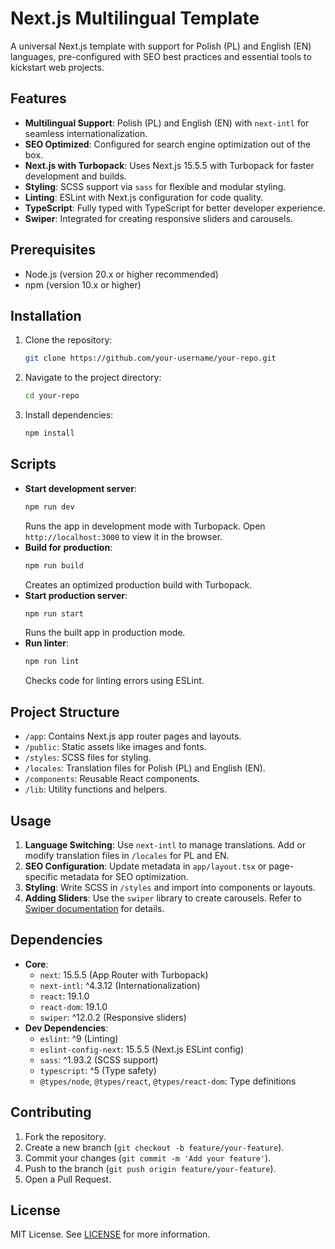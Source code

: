 # Next.js Multilingual Template

A universal Next.js template with support for Polish (PL) and English (EN) languages, pre-configured with SEO best practices and essential tools to kickstart web projects.

## Features
- **Multilingual Support**: Polish (PL) and English (EN) with `next-intl` for seamless internationalization.
- **SEO Optimized**: Configured for search engine optimization out of the box.
- **Next.js with Turbopack**: Uses Next.js 15.5.5 with Turbopack for faster development and builds.
- **Styling**: SCSS support via `sass` for flexible and modular styling.
- **Linting**: ESLint with Next.js configuration for code quality.
- **TypeScript**: Fully typed with TypeScript for better developer experience.
- **Swiper**: Integrated for creating responsive sliders and carousels.

## Prerequisites
- Node.js (version 20.x or higher recommended)
- npm (version 10.x or higher)

## Installation
1. Clone the repository:
   ```bash
   git clone https://github.com/your-username/your-repo.git
   ```
2. Navigate to the project directory:
   ```bash
   cd your-repo
   ```
3. Install dependencies:
   ```bash
   npm install
   ```

## Scripts
- **Start development server**:
  ```bash
  npm run dev
  ```
  Runs the app in development mode with Turbopack. Open `http://localhost:3000` to view it in the browser.
- **Build for production**:
  ```bash
  npm run build
  ```
  Creates an optimized production build with Turbopack.
- **Start production server**:
  ```bash
  npm run start
  ```
  Runs the built app in production mode.
- **Run linter**:
  ```bash
  npm run lint
  ```
  Checks code for linting errors using ESLint.

## Project Structure
- `/app`: Contains Next.js app router pages and layouts.
- `/public`: Static assets like images and fonts.
- `/styles`: SCSS files for styling.
- `/locales`: Translation files for Polish (PL) and English (EN).
- `/components`: Reusable React components.
- `/lib`: Utility functions and helpers.

## Usage
1. **Language Switching**: Use `next-intl` to manage translations. Add or modify translation files in `/locales` for PL and EN.
2. **SEO Configuration**: Update metadata in `app/layout.tsx` or page-specific metadata for SEO optimization.
3. **Styling**: Write SCSS in `/styles` and import into components or layouts.
4. **Adding Sliders**: Use the `swiper` library to create carousels. Refer to [Swiper documentation](https://swiperjs.com/) for details.

## Dependencies
- **Core**:
  - `next`: 15.5.5 (App Router with Turbopack)
  - `next-intl`: ^4.3.12 (Internationalization)
  - `react`: 19.1.0
  - `react-dom`: 19.1.0
  - `swiper`: ^12.0.2 (Responsive sliders)
- **Dev Dependencies**:
  - `eslint`: ^9 (Linting)
  - `eslint-config-next`: 15.5.5 (Next.js ESLint config)
  - `sass`: ^1.93.2 (SCSS support)
  - `typescript`: ^5 (Type safety)
  - `@types/node`, `@types/react`, `@types/react-dom`: Type definitions

## Contributing
1. Fork the repository.
2. Create a new branch (`git checkout -b feature/your-feature`).
3. Commit your changes (`git commit -m 'Add your feature'`).
4. Push to the branch (`git push origin feature/your-feature`).
5. Open a Pull Request.

## License
MIT License. See [LICENSE](LICENSE) for more information.